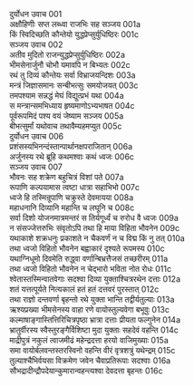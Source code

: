 दुर्योधन उवाच	001  
अक्षौहिणीः सप्त लब्ध्वा राजभिः सह सञ्जय	001a  
किं स्विदिच्छति कौन्तेयो युद्धप्रेप्सुर्युधिष्ठिरः	001c  
सञ्जय उवाच	002  
अतीव मुदितो राजन्युद्धप्रेप्सुर्युधिष्ठिरः	002a  
भीमसेनार्जुनौ चोभौ यमावपि न बिभ्यतः	002c  
रथं तु दिव्यं कौन्तेयः सर्वा विभ्राजयन्दिशः	003a  
मन्त्रं जिज्ञासमानः सन्बीभत्सुः समयोजयत्	003c  
तमपश्याम सन्नद्धं मेघं विद्युत्प्रभं यथा	004a  
स मन्त्रान्समभिध्याय हृष्यमाणोऽभ्यभाषत	004c  
पूर्वरूपमिदं पश्य वयं जेष्याम सञ्जय	005a  
बीभत्सुर्मां यथोवाच तथावैम्यहमप्युत	005c  
दुर्योधन उवाच	006  
प्रशंसस्यभिनन्दंस्तान्पार्थानक्षपराजितान्	006a  
अर्जुनस्य रथे ब्रूहि कथमश्वाः कथं ध्वजः	006c  
सञ्जय उवाच	007  
भौवनः सह शक्रेण बहुचित्रं विशां पते	007a  
रूपाणि कल्पयामास त्वष्टा धात्रा सहाभिभो	007c  
ध्वजे हि तस्मिन्रूपाणि चक्रुस्ते देवमायया	008a  
महाधनानि दिव्यानि महान्ति च लघूनि च	008c  
सर्वा दिशो योजनमात्रमन्तरं स तिर्यगूर्ध्वं च रुरोध वै ध्वजः	009a  
न संसज्जेत्तरुभिः संवृतोऽपि तथा हि माया विहिता भौवनेन	009c  
यथाकाशे शक्रधनुः प्रकाशते न चैकवर्णं न च विद्म किं नु तत्	010a  
तथा ध्वजो विहितो भौवनेन बह्वाकारं दृश्यते रूपमस्य	010c  
यथाग्निधूमो दिवमेति रुद्ध्वा वर्णान्बिभ्रत्तैजसं तच्छरीरम्	011a  
तथा ध्वजो विहितो भौवनेन न चेद्भारो भविता नोत रोधः	011c  
श्वेतास्तस्मिन्वातवेगाः सदश्वा दिव्या युक्ताश्चित्ररथेन दत्ताः	012a  
शतं यत्तत्पूर्यते नित्यकालं हतं हतं दत्तवरं पुरस्तात्	012c  
तथा राज्ञो दन्तवर्णा बृहन्तो रथे युक्ता भान्ति तद्वीर्यतुल्याः	013a  
ऋश्यप्रख्या भीमसेनस्य वाहा रणे वायोस्तुल्यवेगा बभूवुः	013c  
कल्माषाङ्गास्तित्तिरिचित्रपृष्ठा भ्रात्रा दत्ताः प्रीयता फल्गुनेन	014a  
भ्रातुर्वीरस्य स्वैस्तुरङ्गैर्विशिष्टा मुदा युक्ताः सहदेवं वहन्ति	014c  
माद्रीपुत्रं नकुलं त्वाजमीढं महेन्द्रदत्ता हरयो वाजिमुख्याः	015a  
समा वायोर्बलवन्तस्तरस्विनो वहन्ति वीरं वृत्रशत्रुं यथेन्द्रम्	015c  
तुल्याश्चैभिर्वयसा विक्रमेण जवेन चैवाप्रतिरूपाः सदश्वाः	016a  
सौभद्रादीन्द्रौपदेयान्कुमारान्वहन्त्यश्वा देवदत्ता बृहन्तः	016c  
